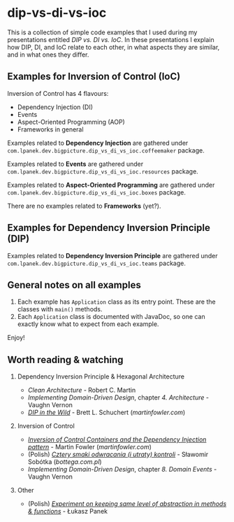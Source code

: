 dip-vs-di-vs-ioc
====================

This is a collection of simple code examples that I used during my presentations entitled _DIP vs. DI vs. IoC_. In these presentations I explain how DIP, DI, 
and IoC relate to each other, in what aspects they are similar, and in what ones they differ.

Examples for Inversion of Control (IoC)
---------------------------------------

Inversion of Control has 4 flavours:
* Dependency Injection (DI)
* Events
* Aspect-Oriented Programming (AOP)
* Frameworks in general

Examples related to **Dependency Injection** are gathered under `com.lpanek.dev.bigpicture.dip_vs_di_vs_ioc.coffeemaker` package.

Examples related to **Events** are gathered under `com.lpanek.dev.bigpicture.dip_vs_di_vs_ioc.resources` package.

Examples related to **Aspect-Oriented Programming** are gathered under `com.lpanek.dev.bigpicture.dip_vs_di_vs_ioc.boxes` package.

There are no examples related to **Frameworks** (yet?).

Examples for Dependency Inversion Principle (DIP)
-------------------------------------------------

Examples related to **Dependency Inversion Principle** are gathered under `com.lpanek.dev.bigpicture.dip_vs_di_vs_ioc.teams` package.

General notes on all examples
-----------------------------

1. Each example has `Application` class as its entry point. These are the classes with `main()` methods.
2. Each `Application` class is documented with JavaDoc, so one can exactly know what to expect from each example.

Enjoy!

Worth reading & watching
-----------------------------

1. Dependency Inversion Principle & Hexagonal Architecture
   * _Clean Architecture_ - Robert C. Martin
   * _Implementing Domain-Driven Design_, chapter _4. Architecture_ - Vaughn Vernon
   * [_DIP in the Wild_](https://martinfowler.com/articles/dipInTheWild.html) - Brett L. Schuchert (_martinfowler.com_)

2. Inversion of Control
   * [_Inversion of Control Containers and the Dependency Injection pattern_](https://martinfowler.com/articles/injection.html) - Martin Fowler (_martinfowler.com_)
   * (Polish) [_Cztery smaki odwracania (i utraty) kontroli_](https://bottega.com.pl/pdf/materialy/receptury/ioc.pdf) - Sławomir Sobótka (_bottega.com.pl_)
   * _Implementing Domain-Driven Design_, chapter _8. Domain Events_ - Vaughn Vernon

3. Other
   * (Polish) [_Experiment on keeping same level of abstraction in methods & functions_](https://bit.ly/panek-experiment) - Łukasz Panek
